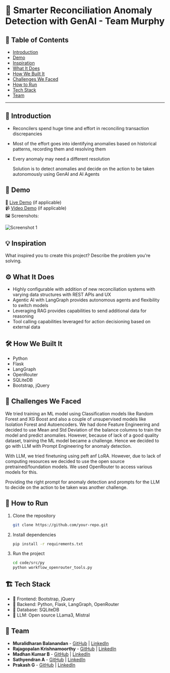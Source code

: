# 🚀 Smarter Reconciliation Anomaly Detection with GenAI - Team Murphy

## 📌 Table of Contents
- [Introduction](#introduction)
- [Demo](#demo)
- [Inspiration](#inspiration)
- [What It Does](#what-it-does)
- [How We Built It](#how-we-built-it)
- [Challenges We Faced](#challenges-we-faced)
- [How to Run](#how-to-run)
- [Tech Stack](#tech-stack)
- [Team](#team)

---

## 🎯 Introduction
- Reconcilers spend huge time and effort in reconciling transaction discrepancies
- Most of the effort goes into identifying anomalies based on historical patterns, recording them and resolving them
- Every anomaly may need a different resolution

  Solution is to detect anomalies and decide on the action to be taken autonomously using GenAI and AI Agents


## 🎥 Demo
🔗 [Live Demo](#) (if applicable)  
📹 [Video Demo](#) (if applicable)  
🖼️ Screenshots:

![Screenshot 1](link-to-image)

## 💡 Inspiration
What inspired you to create this project? Describe the problem you're solving.

## ⚙️ What It Does
- Highly configurable with addition of new reconciliation systems with varying data structures with REST APIs and UX
- Agentic AI with LangGraph provides autonomous agents and flexibility to switch models
- Leveraging RAG provides capabilities to send additional data for reasoning
- Tool calling capabilities leveraged for action decisioning based on external data


## 🛠️ How We Built It
- Python
- Flask
- LangGraph
- OpenRouter
- SQLiteDB
- Bootstrap, jQuery


## 🚧 Challenges We Faced
We tried training an ML model using Classification models like Random Forest and XG Boost and also a couple of unsupervised models like Isolation Forest and Autoencoders. We had done Feature Engineering and decided to use Mean and Std Deviation of the balance columns to train the model and predict anomalies. However, because of lack of a good quality dataset, training the ML model became a challenge. Hence we decided to go with LLM with Prompt Engineering for anomaly detection.

With LLM, we tried finetuning using peft anf LoRA. However, due to lack of computing resources we decided to use the open source pretrained/foundation models. We used OpenRouter to access various models for this.

Providing the right prompt for anomaly detection and prompts for the LLM to decide on the action to be taken was another challenge.

## 🏃 How to Run
1. Clone the repository  
   ```sh
   git clone https://github.com/your-repo.git
   ```
2. Install dependencies  
   ```sh
   pip install -r requirements.txt
   ```
3. Run the project  
   ```sh
   cd code/src/py
   python workflow_openrouter_tools.py
   ```

## 🏗️ Tech Stack
- 🔹 Frontend: Bootstrap, jQuery
- 🔹 Backend: Python, Flask, LangGraph, OpenRouter
- 🔹 Database: SQLiteDB
- 🔹 LLM: Open source LLama3, Mistral

## 👥 Team
- **Muralidharan Balanandan** - [GitHub](https://github.com/muralidharan-rade/) | [LinkedIn](https://www.linkedin.com/in/muralidharan-balanandan/)
- **Rajagopalan Krishnamoorthy** - [GitHub](#) | [LinkedIn](#)
- **Madhan Kumar B** - [GitHub](#) | [LinkedIn](#)
- **Sathyendran A** - [GitHub](#) | [LinkedIn](#)
- **Prakash G** - [GitHub](#) | [LinkedIn](#)
